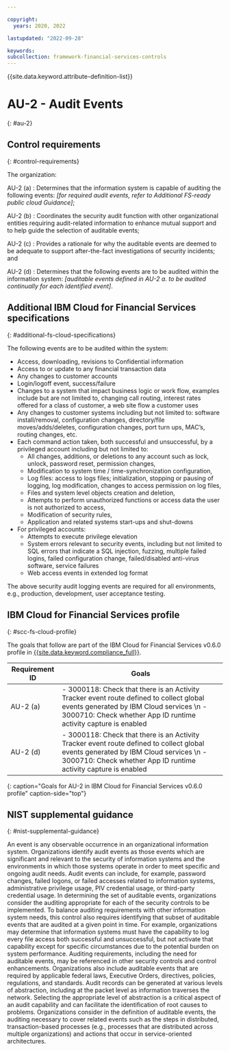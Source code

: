 ```yaml
---

copyright:
  years: 2020, 2022

lastupdated: "2022-09-28"

keywords: 
subcollection: framework-financial-services-controls
---
```


{{site.data.keyword.attribute-definition-list}}

         
# AU-2 - Audit Events
{: #au-2}

## Control requirements
{: #control-requirements}

The organization:

AU-2 (a)
    : Determines that the information system is capable of auditing the following events: _[for required audit events, refer to Additional FS-ready public cloud Guidance]_;

AU-2 (b)
    : Coordinates the security audit function with other organizational entities requiring audit-related information to enhance mutual support and to help guide the selection of auditable events;

AU-2 (c)
    : Provides a rationale for why the auditable events are deemed to be adequate to support after-the-fact investigations of security incidents; and

AU-2 (d)
    : Determines that the following events are to be audited within the information system: _[auditable events defined in AU-2 a. to be audited continually for each identified event]_.

## Additional IBM Cloud for Financial Services specifications
{: #additional-fs-cloud-specifications}

The following events are to be audited within the system:
- Access, downloading, revisions to Confidential information
- Access to or update to any financial transaction data
- Any changes to customer accounts
- Login/logoff event, success/failure
- Changes to a system that impact business logic or work flow, examples include but are not limited to, changing call routing, interest rates offered for a class of customer, a web site flow a customer uses
- Any changes to customer systems including but not limited to: software install/removal, configuration changes, directory/file moves/adds/deletes, configuration changes, port turn ups, MAC’s, routing changes, etc.
- Each command action taken, both successful and unsuccessful, by a privileged account including but not limited to:
    - All changes, additions, or deletions to any account such as lock, unlock, password reset, permission changes,
    - Modification to system time / time-synchronization configuration,
    - Log files: access to logs files; initialization, stopping or pausing of logging, log modification, changes to access permission on log files,
    - Files and system level objects creation and deletion,
    - Attempts to perform unauthorized functions or access data the user is not authorized to access,
    - Modification of security rules,
    - Application and related systems start-ups and shut-downs
- For privileged accounts:
    - Attempts to execute privilege elevation
    - System errors relevant to security events, including but not limited to SQL errors that indicate a SQL injection, fuzzing, multiple failed logins, failed configuration change, failed/disabled anti-virus software, service failures
    - Web access events in extended log format

The above security audit logging events are required for all environments, e.g., production, development, user acceptance testing.

## IBM Cloud for Financial Services profile
{: #scc-fs-cloud-profile}

The goals that follow are part of the IBM Cloud for Financial Services v0.6.0 profile in [{{site.data.keyword.compliance_full}}](/docs/security-compliance?topic=security-compliance-getting-started).

| Requirement ID | Goals |
|----------------|-------|
| AU-2 (a) | - 3000118: Check that there is an Activity Tracker event route defined to collect global events generated by IBM Cloud services \n - 3000710: Check whether App ID runtime activity capture is enabled | 
| AU-2 (d) | - 3000118: Check that there is an Activity Tracker event route defined to collect global events generated by IBM Cloud services \n - 3000710: Check whether App ID runtime activity capture is enabled | 
{: caption="Goals for AU-2 in IBM Cloud for Financial Services v0.6.0 profile" caption-side="top"}

## NIST supplemental guidance
{: #nist-supplemental-guidance}

An event is any observable occurrence in an organizational information system. Organizations identify audit events as those events which are significant and relevant to the security of information systems and the environments in which those systems operate in order to meet specific and ongoing audit needs. Audit events can include, for example, password changes, failed logons, or failed accesses related to information systems, administrative privilege usage, PIV credential usage, or third-party credential usage. In determining the set of auditable events, organizations consider the auditing appropriate for each of the security controls to be implemented. To balance auditing requirements with other information system needs, this control also requires identifying that subset of auditable events that are audited at a given point in time. For example, organizations may determine that information systems must have the capability to log every file access both successful and unsuccessful, but not activate that capability except for specific circumstances due to the potential burden on system performance. Auditing requirements, including the need for auditable events, may be referenced in other security controls and control enhancements. Organizations also include auditable events that are required by applicable federal laws, Executive Orders, directives, policies, regulations, and standards. Audit records can be generated at various levels of abstraction, including at the packet level as information traverses the network. Selecting the appropriate level of abstraction is a critical aspect of an audit capability and can facilitate the identification of root causes to problems. Organizations consider in the definition of auditable events, the auditing necessary to cover related events such as the steps in distributed, transaction-based processes (e.g., processes that are distributed across multiple organizations) and actions that occur in service-oriented architectures.



